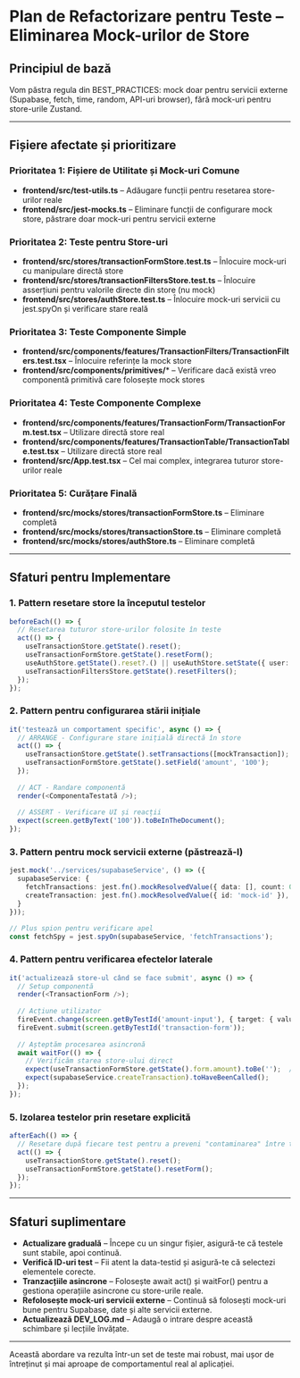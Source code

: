 # Plan de Refactorizare pentru Teste – Eliminarea Mock-urilor de Store

## Principiul de bază
Vom păstra regula din BEST_PRACTICES: mock doar pentru servicii externe (Supabase, fetch, time, random, API-uri browser), fără mock-uri pentru store-urile Zustand.

---

## Fișiere afectate și prioritizare

### Prioritatea 1: Fișiere de Utilitate și Mock-uri Comune
- **frontend/src/test-utils.ts** – Adăugare funcții pentru resetarea store-urilor reale
- **frontend/src/jest-mocks.ts** – Eliminare funcții de configurare mock store, păstrare doar mock-uri pentru servicii externe

### Prioritatea 2: Teste pentru Store-uri
- **frontend/src/stores/transactionFormStore.test.ts** – Înlocuire mock-uri cu manipulare directă store
- **frontend/src/stores/transactionFiltersStore.test.ts** – Înlocuire asserțiuni pentru valorile directe din store (nu mock)
- **frontend/src/stores/authStore.test.ts** – Înlocuire mock-uri servicii cu jest.spyOn și verificare stare reală

### Prioritatea 3: Teste Componente Simple
- **frontend/src/components/features/TransactionFilters/TransactionFilters.test.tsx** – Înlocuire referințe la mock store
- **frontend/src/components/primitives/*** – Verificare dacă există vreo componentă primitivă care folosește mock stores

### Prioritatea 4: Teste Componente Complexe
- **frontend/src/components/features/TransactionForm/TransactionForm.test.tsx** – Utilizare directă store real
- **frontend/src/components/features/TransactionTable/TransactionTable.test.tsx** – Utilizare directă store real
- **frontend/src/App.test.tsx** – Cel mai complex, integrarea tuturor store-urilor reale

### Prioritatea 5: Curățare Finală
- **frontend/src/__mocks__/stores/transactionFormStore.ts** – Eliminare completă
- **frontend/src/__mocks__/stores/transactionStore.ts** – Eliminare completă
- **frontend/src/__mocks__/stores/authStore.ts** – Eliminare completă

---

## Sfaturi pentru Implementare

### 1. Pattern resetare store la începutul testelor
```typescript
beforeEach(() => {
  // Resetarea tuturor store-urilor folosite în teste
  act(() => {
    useTransactionStore.getState().reset();
    useTransactionFormStore.getState().resetForm();
    useAuthStore.getState().reset?.() || useAuthStore.setState({ user: null, loading: false, error: null });
    useTransactionFiltersStore.getState().resetFilters();
  });
});
```

### 2. Pattern pentru configurarea stării inițiale
```typescript
it('testează un comportament specific', async () => {
  // ARRANGE - Configurare stare inițială directă în store
  act(() => {
    useTransactionStore.getState().setTransactions([mockTransaction]);
    useTransactionFormStore.getState().setField('amount', '100');
  });
  
  // ACT - Randare componentă
  render(<ComponentaTestată />);
  
  // ASSERT - Verificare UI și reacții
  expect(screen.getByText('100')).toBeInTheDocument();
});
```

### 3. Pattern pentru mock servicii externe (păstrează-l)
```typescript
jest.mock('../services/supabaseService', () => ({
  supabaseService: {
    fetchTransactions: jest.fn().mockResolvedValue({ data: [], count: 0 }),
    createTransaction: jest.fn().mockResolvedValue({ id: 'mock-id' }),
  }
}));

// Plus spion pentru verificare apel
const fetchSpy = jest.spyOn(supabaseService, 'fetchTransactions');
```

### 4. Pattern pentru verificarea efectelor laterale
```typescript
it('actualizează store-ul când se face submit', async () => {
  // Setup componentă
  render(<TransactionForm />);
  
  // Acțiune utilizator
  fireEvent.change(screen.getByTestId('amount-input'), { target: { value: '200' } });
  fireEvent.submit(screen.getByTestId('transaction-form'));
  
  // Așteptăm procesarea asincronă
  await waitFor(() => {
    // Verificăm starea store-ului direct
    expect(useTransactionFormStore.getState().form.amount).toBe('');  // resetat după submit
    expect(supabaseService.createTransaction).toHaveBeenCalled();
  });
});
```

### 5. Izolarea testelor prin resetare explicită
```typescript
afterEach(() => {
  // Resetare după fiecare test pentru a preveni "contaminarea" între teste
  act(() => {
    useTransactionStore.getState().reset();
    useTransactionFormStore.getState().resetForm();
  });
});
```

---

## Sfaturi suplimentare
- **Actualizare graduală** – Începe cu un singur fișier, asigură-te că testele sunt stabile, apoi continuă.
- **Verifică ID-uri test** – Fii atent la data-testid și asigură-te că selectezi elementele corecte.
- **Tranzacțiile asincrone** – Folosește await act() și waitFor() pentru a gestiona operațiile asincrone cu store-urile reale.
- **Refolosește mock-uri servicii externe** – Continuă să folosești mock-uri bune pentru Supabase, date și alte servicii externe.
- **Actualizează DEV_LOG.md** – Adaugă o intrare despre această schimbare și lecțiile învățate.

---

Această abordare va rezulta într-un set de teste mai robust, mai ușor de întreținut și mai aproape de comportamentul real al aplicației.
